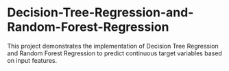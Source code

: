 # Decision-Tree-Regression-and-Random-Forest-Regression
This project demonstrates the implementation of Decision Tree Regression and Random Forest Regression to predict continuous target variables based on input features.
